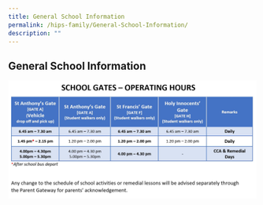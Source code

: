 ```yaml
---
title: General School Information
permalink: /hips-family/General-School-Information/
description: ""
---
```

## General School Information

![](/images/School%20information/school%20gate.JPG)